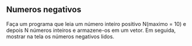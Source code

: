 ## Numeros negativos

Faça um programa que leia um número inteiro positivo N(maximo = 10) e depois N números inteiros e armazene-os em um vetor. Em seguida, mostrar na tela os números negativos lidos.